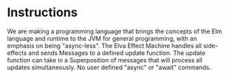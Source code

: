 # Instructions

We are making a programming language that brings the concepts of the Elm language and
runtime to the JVM for general programming, with an emphasis on being "async-less".
The Elva Effect Machine handles all side-effects and sends Messages to a defined update function.
The update function can take in a Superposition of messages that will process all updates simultaneously.
No user defined "async" or "await" commands.
